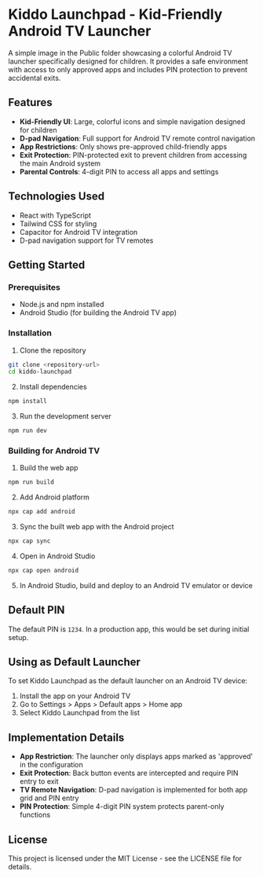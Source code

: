 # Kiddo Launchpad - Kid-Friendly Android TV Launcher

A simple image in the Public folder showcasing a colorful Android TV launcher specifically designed for children. It provides a safe environment with access to only approved apps and includes PIN protection to prevent accidental exits.

## Features

- **Kid-Friendly UI**: Large, colorful icons and simple navigation designed for children
- **D-pad Navigation**: Full support for Android TV remote control navigation
- **App Restrictions**: Only shows pre-approved child-friendly apps
- **Exit Protection**: PIN-protected exit to prevent children from accessing the main Android system
- **Parental Controls**: 4-digit PIN to access all apps and settings

## Technologies Used

- React with TypeScript
- Tailwind CSS for styling
- Capacitor for Android TV integration
- D-pad navigation support for TV remotes

## Getting Started

### Prerequisites

- Node.js and npm installed
- Android Studio (for building the Android TV app)

### Installation

1. Clone the repository
```bash
git clone <repository-url>
cd kiddo-launchpad
```

2. Install dependencies
```bash
npm install
```

3. Run the development server
```bash
npm run dev
```

### Building for Android TV

1. Build the web app
```bash
npm run build
```

2. Add Android platform
```bash
npx cap add android
```

3. Sync the built web app with the Android project
```bash
npx cap sync
```

4. Open in Android Studio
```bash
npx cap open android
```

5. In Android Studio, build and deploy to an Android TV emulator or device

## Default PIN

The default PIN is `1234`. In a production app, this would be set during initial setup.

## Using as Default Launcher

To set Kiddo Launchpad as the default launcher on an Android TV device:

1. Install the app on your Android TV
2. Go to Settings > Apps > Default apps > Home app
3. Select Kiddo Launchpad from the list

## Implementation Details

- **App Restriction**: The launcher only displays apps marked as 'approved' in the configuration
- **Exit Protection**: Back button events are intercepted and require PIN entry to exit
- **TV Remote Navigation**: D-pad navigation is implemented for both app grid and PIN entry
- **PIN Protection**: Simple 4-digit PIN system protects parent-only functions

## License

This project is licensed under the MIT License - see the LICENSE file for details.
